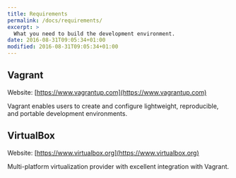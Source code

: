 ```yaml
---
title: Requirements
permalink: /docs/requirements/
excerpt: >
  What you need to build the development environment.
date: 2016-08-31T09:05:34+01:00
modified: 2016-08-31T09:05:34+01:00
---
```


## Vagrant

Website: [https://www.vagrantup.com](https://www.vagrantup.com)

Vagrant enables users to create and configure lightweight, reproducible, and
portable development environments.

## VirtualBox

Website: [https://www.virtualbox.org](https://www.virtualbox.org)

Multi-platform virtualization provider with excellent integration with
Vagrant.
